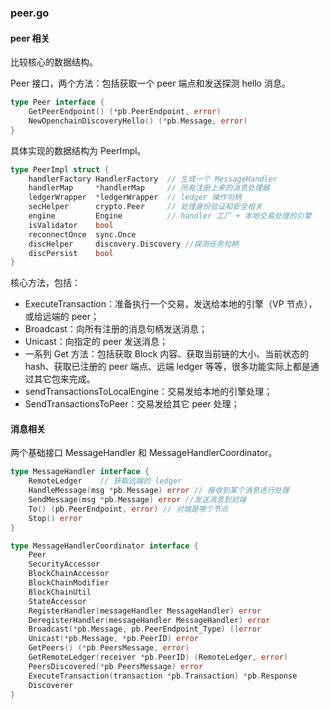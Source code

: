 ### peer.go

#### peer 相关

比较核心的数据结构。

Peer 接口，两个方法：包括获取一个 peer 端点和发送探测 hello 消息。

```go
type Peer interface {
	GetPeerEndpoint() (*pb.PeerEndpoint, error)
	NewOpenchainDiscoveryHello() (*pb.Message, error)
}
```

具体实现的数据结构为 PeerImpl。

```go
type PeerImpl struct {
	handlerFactory HandlerFactory  // 生成一个 MessageHandler
	handlerMap     *handlerMap     // 所有注册上来的消息处理器
	ledgerWrapper  *ledgerWrapper  // ledger 操作句柄
	secHelper      crypto.Peer     // 处理身份验证和安全相关
	engine         Engine          // handler 工厂 + 本地交易处理的引擎
	isValidator    bool
	reconnectOnce  sync.Once
	discHelper     discovery.Discovery //探测任务句柄
	discPersist    bool
}
```

核心方法，包括：

* ExecuteTransaction：准备执行一个交易，发送给本地的引擎（VP 节点），或给远端的 peer；
* Broadcast：向所有注册的消息句柄发送消息；
* Unicast：向指定的 peer 发送消息；
* 一系列 Get 方法：包括获取 Block 内容、获取当前链的大小、当前状态的 hash、获取已注册的 peer 端点、远端 ledger 等等，很多功能实际上都是通过其它包来完成。
* sendTransactionsToLocalEngine：交易发给本地的引擎处理；
* SendTransactionsToPeer：交易发给其它 peer 处理；


#### 消息相关

两个基础接口 MessageHandler 和 MessageHandlerCoordinator。

```go
type MessageHandler interface {
	RemoteLedger    // 获取远端的 ledger
	HandleMessage(msg *pb.Message) error // 接收到某个消息进行处理
	SendMessage(msg *pb.Message) error //发送消息到对端
	To() (pb.PeerEndpoint, error) // 对端是哪个节点
	Stop() error
}
```

```go
type MessageHandlerCoordinator interface {
	Peer
	SecurityAccessor
	BlockChainAccessor
	BlockChainModifier
	BlockChainUtil
	StateAccessor
	RegisterHandler(messageHandler MessageHandler) error
	DeregisterHandler(messageHandler MessageHandler) error
	Broadcast(*pb.Message, pb.PeerEndpoint_Type) []error
	Unicast(*pb.Message, *pb.PeerID) error
	GetPeers() (*pb.PeersMessage, error)
	GetRemoteLedger(receiver *pb.PeerID) (RemoteLedger, error)
	PeersDiscovered(*pb.PeersMessage) error
	ExecuteTransaction(transaction *pb.Transaction) *pb.Response
	Discoverer
}
```